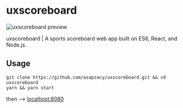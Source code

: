 
# uxscoreboard

![uxscoreboard preview](https://zac.codes/assets/img/projects/uxscoreboard_preview-xlarge.jpg)

uxscoreboard | A sports scoreboard web app built on ES6, React, and Node.js.

## Usage
```
git clone https://github.com/asapzacy/uxscoreboard.git && cd uxscoreboard
yarn && yarn start
```
then --> [localhost:8080](http://localhost:8080)
